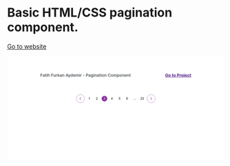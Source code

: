 # Basic HTML/CSS pagination component.

[Go to website](https://fatihfurkanaydemir-pagination.netlify.app)

![](https://github.com/fatihfurkanaydemir/html-css-paginationcomponent/blob/master/page.png)
